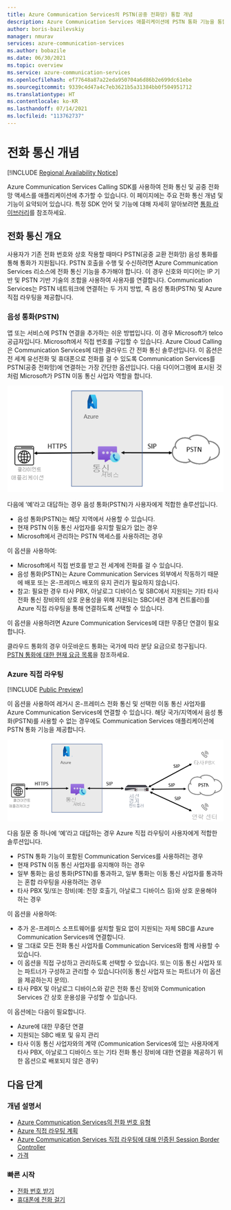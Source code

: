 ```yaml
---
title: Azure Communication Services의 PSTN(공중 전화망) 통합 개념
description: Azure Communication Services 애플리케이션에 PSTN 통화 기능을 통합하는 방법에 대해 알아봅니다.
author: boris-bazilevskiy
manager: nmurav
services: azure-communication-services
ms.author: bobazile
ms.date: 06/30/2021
ms.topic: overview
ms.service: azure-communication-services
ms.openlocfilehash: ef77648a87a22eda950704a6d86b2e699dc61ebe
ms.sourcegitcommit: 9339c4d47a4c7eb3621b5a31384bb0f504951712
ms.translationtype: HT
ms.contentlocale: ko-KR
ms.lasthandoff: 07/14/2021
ms.locfileid: "113762737"
---
```

# <a name="telephony-concepts"></a>전화 통신 개념

[!INCLUDE [Regional Availability Notice](../../includes/regional-availability-include.md)]

Azure Communication Services Calling SDK를 사용하여 전화 통신 및 공중 전화망 액세스를 애플리케이션에 추가할 수 있습니다. 이 페이지에는 주요 전화 통신 개념 및 기능이 요약되어 있습니다. 특정 SDK 언어 및 기능에 대해 자세히 알아보려면 [통화 라이브러리](../../quickstarts/voice-video-calling/calling-client-samples.md)를 참조하세요.

## <a name="overview-of-telephony"></a>전화 통신 개요
사용자가 기존 전화 번호와 상호 작용할 때마다 PSTN(공중 교환 전화망) 음성 통화를 통해 통화가 지원됩니다. PSTN 호출을 수행 및 수신하려면 Azure Communication Services 리소스에 전화 통신 기능을 추가해야 합니다. 이 경우 신호와 미디어는 IP 기반 및 PSTN 기반 기술의 조합을 사용하여 사용자를 연결합니다. Communication Services는 PSTN 네트워크에 연결하는 두 가지 방법, 즉 음성 통화(PSTN) 및 Azure 직접 라우팅을 제공합니다.

### <a name="voice-calling-pstn"></a>음성 통화(PSTN)

앱 또는 서비스에 PSTN 연결을 추가하는 쉬운 방법입니다. 이 경우 Microsoft가 telco 공급자입니다. Microsoft에서 직접 번호를 구입할 수 있습니다. Azure Cloud Calling은 Communication Services에 대한 클라우드 간 전화 통신 솔루션입니다. 이 옵션은 전 세계 유선전화 및 휴대폰으로 전화를 걸 수 있도록 Communication Services를 PSTN(공중 전화망)에 연결하는 가장 간단한 옵션입니다. 다음 다이어그램에 표시된 것처럼 Microsoft가 PSTN 이동 통신 사업자 역할을 합니다.

![음성 통화(PSTN) 다이어그램.](../media/telephony-concept/azure-calling-diagram.png)

다음에 ‘예’라고 대답하는 경우 음성 통화(PSTN)가 사용자에게 적합한 솔루션입니다.
- 음성 통화(PSTN)는 해당 지역에서 사용할 수 있습니다.
- 현재 PSTN 이동 통신 사업자를 유지할 필요가 없는 경우
- Microsoft에서 관리하는 PSTN 액세스를 사용하려는 경우

이 옵션을 사용하여:
- Microsoft에서 직접 번호를 받고 전 세계에 전화를 걸 수 있습니다.
- 음성 통화(PSTN)는 Azure Communication Services 외부에서 작동하기 때문에 배포 또는 온-프레미스 배포의 유지 관리가 필요하지 않습니다.
- 참고: 필요한 경우 타사 PBX, 아날로그 디바이스 및 SBC에서 지원되는 기타 타사 전화 통신 장비와의 상호 운용성을 위해 지원되는 SBC(세션 경계 컨트롤러)를 Azure 직접 라우팅을 통해 연결하도록 선택할 수 있습니다.

이 옵션을 사용하려면 Azure Communication Services에 대한 무중단 연결이 필요합니다.  

클라우드 통화의 경우 아웃바운드 통화는 국가에 따라 분당 요금으로 청구됩니다. [PSTN 통화에 대한 현재 요금 목록](https://github.com/Azure/Communication/blob/master/pricing/communication-services-pstn-rates.csv)을 참조하세요.

### <a name="azure-direct-routing"></a>Azure 직접 라우팅

[!INCLUDE [Public Preview](../../includes/public-preview-include-document.md)]

이 옵션을 사용하여 레거시 온-프레미스 전화 통신 및 선택한 이동 통신 사업자를 Azure Communication Services에 연결할 수 있습니다. 해당 국가/지역에서 음성 통화(PSTN)를 사용할 수 없는 경우에도 Communication Services 애플리케이션에 PSTN 통화 기능을 제공합니다. 

![Azure 직접 라우팅 다이어그램.](../media/telephony-concept/sip-interface-diagram.png)

다음 질문 중 하나에 ‘예’라고 대답하는 경우 Azure 직접 라우팅이 사용자에게 적합한 솔루션입니다.

- PSTN 통화 기능이 포함된 Communication Services를 사용하려는 경우
- 현재 PSTN 이동 통신 사업자를 유지해야 하는 경우
- 일부 통화는 음성 통화(PSTN)를 통과하고, 일부 통화는 이동 통신 사업자를 통과하는 혼합 라우팅을 사용하려는 경우
- 타사 PBX 및/또는 장비(예: 천장 호출기, 아날로그 디바이스 등)와 상호 운용해야 하는 경우

이 옵션을 사용하여:

- 추가 온-프레미스 소프트웨어를 설치할 필요 없이 지원되는 자체 SBC를 Azure Communication Services에 연결합니다.
- 말 그대로 모든 전화 통신 사업자를 Communication Services와 함께 사용할 수 있습니다.
- 이 옵션을 직접 구성하고 관리하도록 선택할 수 있습니다. 또는 이동 통신 사업자 또는 파트너가 구성하고 관리할 수 있습니다(이동 통신 사업자 또는 파트너가 이 옵션을 제공하는지 문의).
- 타사 PBX 및 아날로그 디바이스와 같은 전화 통신 장비와 Communication Services 간 상호 운용성을 구성할 수 있습니다.

이 옵션에는 다음이 필요합니다.

- Azure에 대한 무중단 연결
- 지원되는 SBC 배포 및 유지 관리
- 타사 이동 통신 사업자와의 계약 (Communication Services에 있는 사용자에게 타사 PBX, 아날로그 디바이스 또는 기타 전화 통신 장비에 대한 연결을 제공하기 위한 옵션으로 배포되지 않은 경우)

## <a name="next-steps"></a>다음 단계

### <a name="conceptual-documentation"></a>개념 설명서

- [Azure Communication Services의 전화 번호 유형](./plan-solution.md)
- [Azure 직접 라우팅 계획](./sip-interface-infrastructure.md)
- [Azure Communication Services 직접 라우팅에 대해 인증된 Session Border Controller](./certified-session-border-controllers.md)
- [가격](../pricing.md)

### <a name="quickstarts"></a>빠른 시작

- [전화 번호 받기](../../quickstarts/telephony-sms/get-phone-number.md)
- [휴대폰에 전화 걸기](../../quickstarts/voice-video-calling/pstn-call.md)
